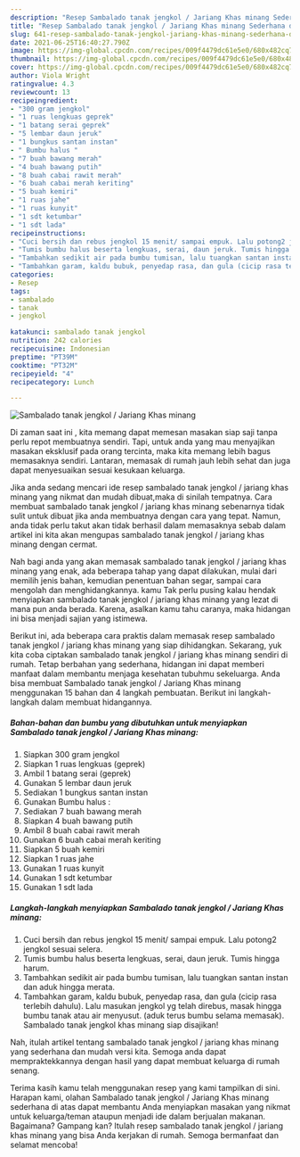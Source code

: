 ```yaml
---
description: "Resep Sambalado tanak jengkol / Jariang Khas minang Sederhana dan Mudah Dibuat"
title: "Resep Sambalado tanak jengkol / Jariang Khas minang Sederhana dan Mudah Dibuat"
slug: 641-resep-sambalado-tanak-jengkol-jariang-khas-minang-sederhana-dan-mudah-dibuat
date: 2021-06-25T16:40:27.790Z
image: https://img-global.cpcdn.com/recipes/009f4479dc61e5e0/680x482cq70/sambalado-tanak-jengkol-jariang-khas-minang-foto-resep-utama.jpg
thumbnail: https://img-global.cpcdn.com/recipes/009f4479dc61e5e0/680x482cq70/sambalado-tanak-jengkol-jariang-khas-minang-foto-resep-utama.jpg
cover: https://img-global.cpcdn.com/recipes/009f4479dc61e5e0/680x482cq70/sambalado-tanak-jengkol-jariang-khas-minang-foto-resep-utama.jpg
author: Viola Wright
ratingvalue: 4.3
reviewcount: 13
recipeingredient:
- "300 gram jengkol"
- "1 ruas lengkuas geprek"
- "1 batang serai geprek"
- "5 lembar daun jeruk"
- "1 bungkus santan instan"
- " Bumbu halus "
- "7 buah bawang merah"
- "4 buah bawang putih"
- "8 buah cabai rawit merah"
- "6 buah cabai merah keriting"
- "5 buah kemiri"
- "1 ruas jahe"
- "1 ruas kunyit"
- "1 sdt ketumbar"
- "1 sdt lada"
recipeinstructions:
- "Cuci bersih dan rebus jengkol 15 menit/ sampai empuk. Lalu potong2 jengkol sesuai selera."
- "Tumis bumbu halus beserta lengkuas, serai, daun jeruk. Tumis hingga harum."
- "Tambahkan sedikit air pada bumbu tumisan, lalu tuangkan santan instan dan aduk hingga merata."
- "Tambahkan garam, kaldu bubuk, penyedap rasa, dan gula (cicip rasa terlebih dahulu). Lalu masukan jengkol yg telah direbus, masak hingga bumbu tanak atau air menyusut. (aduk terus bumbu selama memasak). Sambalado tanak jengkol khas minang siap disajikan!"
categories:
- Resep
tags:
- sambalado
- tanak
- jengkol

katakunci: sambalado tanak jengkol 
nutrition: 242 calories
recipecuisine: Indonesian
preptime: "PT39M"
cooktime: "PT32M"
recipeyield: "4"
recipecategory: Lunch

---
```



![Sambalado tanak jengkol / Jariang Khas minang](https://img-global.cpcdn.com/recipes/009f4479dc61e5e0/680x482cq70/sambalado-tanak-jengkol-jariang-khas-minang-foto-resep-utama.jpg)

Di zaman  saat ini , kita memang dapat memesan masakan siap saji tanpa perlu repot membuatnya sendiri. Tapi, untuk anda yang mau menyajikan masakan eksklusif pada orang tercinta, maka kita memang lebih bagus memasaknya sendiri. Lantaran, memasak di rumah jauh lebih sehat dan juga dapat menyesuaikan sesuai kesukaan keluarga.

Jika anda sedang mencari ide resep sambalado tanak jengkol / jariang khas minang yang nikmat dan mudah dibuat,maka di sinilah tempatnya. Cara membuat sambalado tanak jengkol / jariang khas minang  sebenarnya tidak sulit untuk dibuat jika anda membuatnya dengan cara yang tepat. Namun, anda tidak perlu takut akan tidak berhasil dalam memasaknya 
sebab dalam artikel ini kita akan mengupas sambalado tanak jengkol / jariang khas minang dengan cermat.  



Nah bagi anda yang akan memasak sambalado tanak jengkol / jariang khas minang yang enak, ada beberapa tahap yang dapat dilakukan, mulai dari memilih jenis bahan, kemudian penentuan bahan segar, sampai cara mengolah dan menghidangkannya. kamu Tak perlu pusing kalau hendak menyiapkan sambalado tanak jengkol / jariang khas minang yang lezat di mana pun anda berada. Karena, asalkan kamu  tahu caranya, maka hidangan ini bisa menjadi sajian yang istimewa.

Berikut ini, ada beberapa cara praktis  dalam memasak resep sambalado tanak jengkol / jariang khas minang yang siap dihidangkan. Sekarang, yuk kita coba ciptakan sambalado tanak jengkol / jariang khas minang sendiri di rumah. Tetap berbahan yang sederhana, hidangan ini dapat memberi manfaat dalam membantu menjaga kesehatan tubuhmu sekeluarga. Anda bisa membuat Sambalado tanak jengkol / Jariang Khas minang menggunakan 15 bahan dan 4 langkah pembuatan. Berikut ini langkah-langkah dalam membuat hidangannya.

<!--inarticleads1-->

##### Bahan-bahan dan bumbu yang dibutuhkan untuk menyiapkan Sambalado tanak jengkol / Jariang Khas minang:

1. Siapkan 300 gram jengkol
1. Siapkan 1 ruas lengkuas (geprek)
1. Ambil 1 batang serai (geprek)
1. Gunakan 5 lembar daun jeruk
1. Sediakan 1 bungkus santan instan
1. Gunakan  Bumbu halus :
1. Sediakan 7 buah bawang merah
1. Siapkan 4 buah bawang putih
1. Ambil 8 buah cabai rawit merah
1. Gunakan 6 buah cabai merah keriting
1. Siapkan 5 buah kemiri
1. Siapkan 1 ruas jahe
1. Gunakan 1 ruas kunyit
1. Gunakan 1 sdt ketumbar
1. Gunakan 1 sdt lada




<!--inarticleads2-->

##### Langkah-langkah menyiapkan Sambalado tanak jengkol / Jariang Khas minang:

1. Cuci bersih dan rebus jengkol 15 menit/ sampai empuk. Lalu potong2 jengkol sesuai selera.
1. Tumis bumbu halus beserta lengkuas, serai, daun jeruk. Tumis hingga harum.
1. Tambahkan sedikit air pada bumbu tumisan, lalu tuangkan santan instan dan aduk hingga merata.
1. Tambahkan garam, kaldu bubuk, penyedap rasa, dan gula (cicip rasa terlebih dahulu). Lalu masukan jengkol yg telah direbus, masak hingga bumbu tanak atau air menyusut. (aduk terus bumbu selama memasak). Sambalado tanak jengkol khas minang siap disajikan!




Nah, itulah artikel tentang  sambalado tanak jengkol / jariang khas minang  yang sederhana dan mudah versi kita. Semoga anda dapat mempraktekkannya dengan hasil yang dapat membuat keluarga di rumah senang. 

Terima kasih kamu telah menggunakan resep yang kami tampilkan di sini. Harapan kami, olahan  Sambalado tanak jengkol / Jariang Khas minang sederhana di atas dapat membantu Anda menyiapkan masakan yang nikmat untuk keluarga/teman ataupun menjadi ide dalam berjualan makanan. Bagaimana? Gampang kan? Itulah resep sambalado tanak jengkol / jariang khas minang yang bisa Anda kerjakan di rumah. Semoga bermanfaat dan selamat mencoba!

